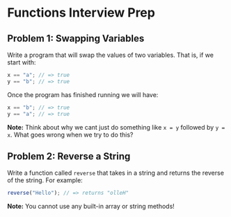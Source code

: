 # Functions Interview Prep

## Problem 1: Swapping Variables

Write a program that will swap the values of two variables. That is, if we start with:

```js
x == "a"; // => true
y == "b"; // => true
```

Once the program has finished running we will have:

```js
x == "b"; // => true
y == "a"; // => true
```

**Note:** Think about why we cant just do something like `x = y` followed by `y = x`. What goes wrong when we try to do this?

## Problem 2: Reverse a String

Write a function called `reverse` that takes in a string and returns the reverse of the string. For example:

```js
reverse("Hello"); // => returns "olleH"
```

**Note:** You cannot use any built-in array or string methods!

